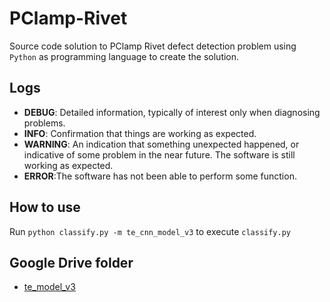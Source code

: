 # PClamp-Rivet
Source code solution to PClamp Rivet defect detection problem using `Python` as programming language to create the solution.


## **Logs**
- **DEBUG**: Detailed information, typically of interest only when diagnosing problems.
- **INFO**: Confirmation that things are working as expected.
- **WARNING**: An indication that something unexpected happened, or indicative of some problem in the near future. The software is still working as expected.
- **ERROR**:The software has not been able to perform some function.

## How to use
Run `python classify.py -m te_cnn_model_v3` to execute `classify.py`


## Google Drive folder
- [te_model_v3](https://drive.google.com/drive/folders/1_fB0g8FWavk8AtzpicFHqI6-U_g2fo9-?usp=sharing)
